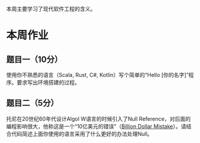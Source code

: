 本周主要学习了现代软件工程的含义。

# 本周作业
## 题目一（10分）
使用你不熟悉的语言（Scala, Rust, C#, Kotlin）写个简单的“Hello [你的名字]”程序。要求写出环境搭建的过程。

## 题目二（5分）
托尼在20世纪60年代设计Algol W语言的时候引入了Null Reference，对后面的编程影响很大，他称这是一个“10亿美元的错误”（[Billion Dollar Mistake](https://www.infoq.com/presentations/Null-References-The-Billion-Dollar-Mistake-Tony-Hoare/)）。请结合代码简述上面你使用的语言采用了什么更好的办法处理Null。